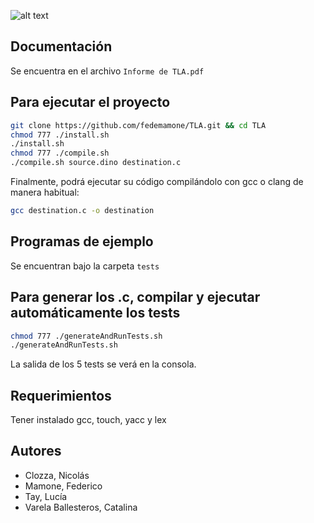 ![alt text](http://dinopianito.com.ar/assets/img/top-logo.png)

## Documentación
Se encuentra en el archivo `Informe de TLA.pdf`

## Para ejecutar el proyecto

```bash
git clone https://github.com/fedemamone/TLA.git && cd TLA
chmod 777 ./install.sh
./install.sh
chmod 777 ./compile.sh
./compile.sh source.dino destination.c
```

Finalmente, podrá ejecutar su código compilándolo con gcc o clang de manera habitual:

```bash
gcc destination.c -o destination
```

## Programas de ejemplo

Se encuentran bajo la carpeta `tests`

## Para generar los .c, compilar y ejecutar automáticamente los tests

```bash
chmod 777 ./generateAndRunTests.sh
./generateAndRunTests.sh
```
La salida de los 5 tests se verá en la consola.

## Requerimientos

Tener instalado gcc, touch, yacc y lex


## Autores
* Clozza, Nicolás
* Mamone, Federico
* Tay, Lucía
* Varela Ballesteros, Catalina
